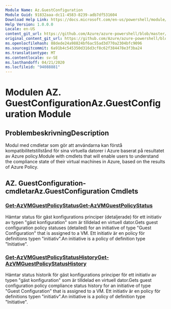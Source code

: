 ```yaml
---
Module Name: Az.GuestConfiguration
Module Guid: 91832aaa-dc11-4583-8239-adb7df531604
Download Help Link: https://docs.microsoft.com/en-us/powershell/module/az.guestconfiguration
Help Version: 1.0.0.0
Locale: en-US
content_git_url: https://github.com/Azure/azure-powershell/blob/master/src/GuestConfiguration/GuestConfiguration/help/Az.GuestConfiguration.md
original_content_git_url: https://github.com/Azure/azure-powershell/blob/master/src/GuestConfiguration/GuestConfiguration/help/Az.GuestConfiguration.md
ms.openlocfilehash: 88dede24a98824bf6ac55ad3d770a2304bfc9096
ms.sourcegitcommit: 6a91b4c545350d316d3cf8c62f384478e3f3ba24
ms.translationtype: MT
ms.contentlocale: sv-SE
ms.lasthandoff: 04/21/2020
ms.locfileid: "94088881"
---
```

# <span data-ttu-id="407f3-101">Modulen AZ. GuestConfiguration</span><span class="sxs-lookup"><span data-stu-id="407f3-101">Az.GuestConfiguration Module</span></span>
## <span data-ttu-id="407f3-102">Problembeskrivning</span><span class="sxs-lookup"><span data-stu-id="407f3-102">Description</span></span>
<span data-ttu-id="407f3-103">Modul med cmdletar som gör att användarna kan förstå kompatibilitetstillstånd för sina virtuella datorer i Azure baserat på resultatet av Azure policy.</span><span class="sxs-lookup"><span data-stu-id="407f3-103">Module with cmdlets that will enable users to understand the compliance state of their virtual machines in Azure, based on the results of Azure Policy.</span></span>

## <span data-ttu-id="407f3-104">AZ. GuestConfiguration-cmdletar</span><span class="sxs-lookup"><span data-stu-id="407f3-104">Az.GuestConfiguration Cmdlets</span></span>
### [<span data-ttu-id="407f3-105">Get-AzVMGuestPolicyStatus</span><span class="sxs-lookup"><span data-stu-id="407f3-105">Get-AzVMGuestPolicyStatus</span></span>](Get-AzVMGuestPolicyStatus.md)
<span data-ttu-id="407f3-106">Hämtar status för gäst konfigurations principer (detaljerade) för ett initiativ av typen "gäst konfiguration" som är tilldelad en virtuell dator.</span><span class="sxs-lookup"><span data-stu-id="407f3-106">Gets guest configuration policy statuses (detailed) for an initiative of type "Guest Configuration" that is assigned to a VM.</span></span>
<span data-ttu-id="407f3-107">Ett initiativ är en policy för definitions typen "initiativ".</span><span class="sxs-lookup"><span data-stu-id="407f3-107">An initiative is a policy of definition type "Initiative".</span></span>

### [<span data-ttu-id="407f3-108">Get-AzVMGuestPolicyStatusHistory</span><span class="sxs-lookup"><span data-stu-id="407f3-108">Get-AzVMGuestPolicyStatusHistory</span></span>](Get-AzVMGuestPolicyStatusHistory.md)
<span data-ttu-id="407f3-109">Hämtar status historik för gäst konfigurations principer för ett initiativ av typen "gäst konfiguration" som är tilldelad en virtuell dator.</span><span class="sxs-lookup"><span data-stu-id="407f3-109">Gets guest configuration policy compliance status history for an initiative of type "Guest Configuration" that is assigned to a VM.</span></span>
<span data-ttu-id="407f3-110">Ett initiativ är en policy för definitions typen "initiativ".</span><span class="sxs-lookup"><span data-stu-id="407f3-110">An initiative is a policy of definition type "Initiative".</span></span>

